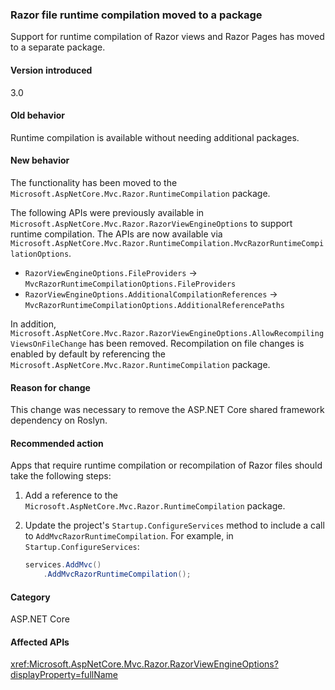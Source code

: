 ### Razor file runtime compilation moved to a package

Support for runtime compilation of Razor views and Razor Pages has moved to a separate package.

#### Version introduced

3.0

#### Old behavior

Runtime compilation is available without needing additional packages.

#### New behavior

The functionality has been moved to the `Microsoft.AspNetCore.Mvc.Razor.RuntimeCompilation` package.

The following APIs were previously available in `Microsoft.AspNetCore.Mvc.Razor.RazorViewEngineOptions` to support runtime compilation. The APIs are now available via
`Microsoft.AspNetCore.Mvc.Razor.RuntimeCompilation.MvcRazorRuntimeCompilationOptions`.

- `RazorViewEngineOptions.FileProviders` -> `MvcRazorRuntimeCompilationOptions.FileProviders`
- `RazorViewEngineOptions.AdditionalCompilationReferences` -> `MvcRazorRuntimeCompilationOptions.AdditionalReferencePaths`

In addition, `Microsoft.AspNetCore.Mvc.Razor.RazorViewEngineOptions.AllowRecompilingViewsOnFileChange` has been removed. Recompilation on file changes is enabled by default by referencing the `Microsoft.AspNetCore.Mvc.Razor.RuntimeCompilation` package.

#### Reason for change

This change was necessary to remove the ASP.NET Core shared framework dependency on Roslyn.

#### Recommended action

Apps that require runtime compilation or recompilation of Razor files should take the following steps:

1. Add a reference to the `Microsoft.AspNetCore.Mvc.Razor.RuntimeCompilation` package.
1. Update the project's `Startup.ConfigureServices` method to include a call to `AddMvcRazorRuntimeCompilation`. For example, in `Startup.ConfigureServices`:

    ```csharp
    services.AddMvc()
        .AddMvcRazorRuntimeCompilation();
    ```

#### Category

ASP.NET Core

#### Affected APIs

<xref:Microsoft.AspNetCore.Mvc.Razor.RazorViewEngineOptions?displayProperty=fullName>

<!--

#### Affected APIs

`T:Microsoft.AspNetCore.Mvc.Razor.RazorViewEngineOptions`

-->
